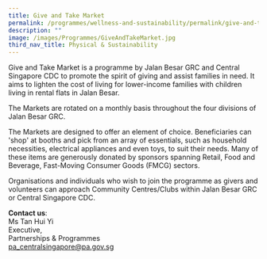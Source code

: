 ```yaml
---
title: Give and Take Market
permalink: /programmes/wellness-and-sustainability/permalink/give-and-take-market/
description: ""
image: /images/Programmes/GiveAndTakeMarket.jpg
third_nav_title: Physical & Sustainability
---
```



Give and Take Market is a programme by Jalan Besar GRC and Central Singapore CDC to promote the spirit of giving and assist families in need. It aims to lighten the cost of living for lower-income families with children living in rental flats in Jalan Besar. 

The Markets are rotated on a monthly basis throughout the four divisions of Jalan Besar GRC. 

The Markets are designed to offer an element of choice. Beneficiaries can 'shop' at booths and pick from an array of essentials, such as household necessities, electrical appliances and even toys, to suit their needs. Many of these items are generously donated by sponsors spanning Retail, Food and Beverage, Fast-Moving Consumer Goods (FMCG) sectors. 

Organisations and individuals who wish to join the programme as givers and volunteers can approach Community Centres/Clubs within Jalan Besar GRC or Central Singapore CDC. 

**Contact us**:  
Ms Tan Hui Yi <br>
Executive,&nbsp;  <br>
Partnerships &amp; Programmes  <br>
[pa\_centralsingapore@pa.gov.sg](mailto:pa_centralsingapore@pa.gov.sg)